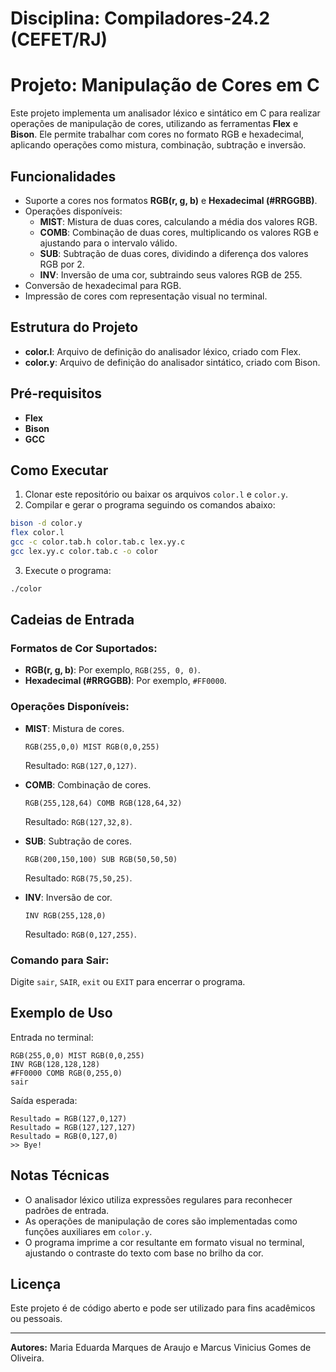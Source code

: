 # Disciplina: Compiladores-24.2 (CEFET/RJ)

# Projeto: Manipulação de Cores em C

Este projeto implementa um analisador léxico e sintático em C para realizar operações de manipulação de cores, utilizando as ferramentas **Flex** e **Bison**. Ele permite trabalhar com cores no formato RGB e hexadecimal, aplicando operações como mistura, combinação, subtração e inversão.

## Funcionalidades

- Suporte a cores nos formatos **RGB(r, g, b)** e **Hexadecimal (#RRGGBB)**.
- Operações disponíveis:
  - **MIST**: Mistura de duas cores, calculando a média dos valores RGB.
  - **COMB**: Combinação de duas cores, multiplicando os valores RGB e ajustando para o intervalo válido.
  - **SUB**: Subtração de duas cores, dividindo a diferença dos valores RGB por 2.
  - **INV**: Inversão de uma cor, subtraindo seus valores RGB de 255.
- Conversão de hexadecimal para RGB.
- Impressão de cores com representação visual no terminal.

## Estrutura do Projeto

- **color.l**: Arquivo de definição do analisador léxico, criado com Flex.
- **color.y**: Arquivo de definição do analisador sintático, criado com Bison.

## Pré-requisitos

- **Flex**
- **Bison**
- **GCC**


## Como Executar

1. Clonar este repositório ou baixar os arquivos `color.l` e `color.y`.
2. Compilar e gerar o programa seguindo os comandos abaixo:

```bash
bison -d color.y
flex color.l
gcc -c color.tab.h color.tab.c lex.yy.c
gcc lex.yy.c color.tab.c -o color
```

3. Execute o programa:

```bash
./color
```

## Cadeias de Entrada

### Formatos de Cor Suportados:
- **RGB(r, g, b)**: Por exemplo, `RGB(255, 0, 0)`.
- **Hexadecimal (#RRGGBB)**: Por exemplo, `#FF0000`.

### Operações Disponíveis:
- **MIST**: Mistura de cores.
  ```
  RGB(255,0,0) MIST RGB(0,0,255)
  ```
  Resultado: `RGB(127,0,127)`.

- **COMB**: Combinação de cores.
  ```
  RGB(255,128,64) COMB RGB(128,64,32)
  ```
  Resultado: `RGB(127,32,8)`.

- **SUB**: Subtração de cores.
  ```
  RGB(200,150,100) SUB RGB(50,50,50)
  ```
  Resultado: `RGB(75,50,25)`.

- **INV**: Inversão de cor.
  ```
  INV RGB(255,128,0)
  ```
  Resultado: `RGB(0,127,255)`.

### Comando para Sair:
Digite `sair`, `SAIR`, `exit` ou `EXIT` para encerrar o programa.

## Exemplo de Uso

Entrada no terminal:
```text
RGB(255,0,0) MIST RGB(0,0,255)
INV RGB(128,128,128)
#FF0000 COMB RGB(0,255,0)
sair
```

Saída esperada:
```text
Resultado = RGB(127,0,127)
Resultado = RGB(127,127,127)
Resultado = RGB(0,127,0)
>> Bye!
```

## Notas Técnicas

- O analisador léxico utiliza expressões regulares para reconhecer padrões de entrada.
- As operações de manipulação de cores são implementadas como funções auxiliares em `color.y`.
- O programa imprime a cor resultante em formato visual no terminal, ajustando o contraste do texto com base no brilho da cor.

## Licença

Este projeto é de código aberto e pode ser utilizado para fins acadêmicos ou pessoais.

---
**Autores:** Maria Eduarda Marques de Araujo e Marcus Vinicius Gomes de Oliveira.
